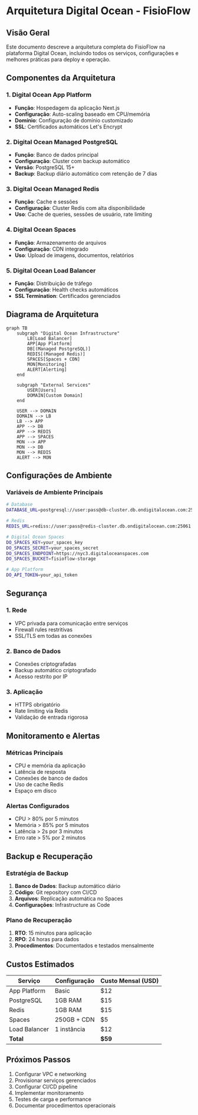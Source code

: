# Arquitetura Digital Ocean - FisioFlow

## Visão Geral

Este documento descreve a arquitetura completa do FisioFlow na plataforma Digital Ocean, incluindo todos os serviços, configurações e melhores práticas para deploy e operação.

## Componentes da Arquitetura

### 1. Digital Ocean App Platform
- **Função**: Hospedagem da aplicação Next.js
- **Configuração**: Auto-scaling baseado em CPU/memória
- **Domínio**: Configuração de domínio customizado
- **SSL**: Certificados automáticos Let's Encrypt

### 2. Digital Ocean Managed PostgreSQL
- **Função**: Banco de dados principal
- **Configuração**: Cluster com backup automático
- **Versão**: PostgreSQL 15+
- **Backup**: Backup diário automático com retenção de 7 dias

### 3. Digital Ocean Managed Redis
- **Função**: Cache e sessões
- **Configuração**: Cluster Redis com alta disponibilidade
- **Uso**: Cache de queries, sessões de usuário, rate limiting

### 4. Digital Ocean Spaces
- **Função**: Armazenamento de arquivos
- **Configuração**: CDN integrado
- **Uso**: Upload de imagens, documentos, relatórios

### 5. Digital Ocean Load Balancer
- **Função**: Distribuição de tráfego
- **Configuração**: Health checks automáticos
- **SSL Termination**: Certificados gerenciados

## Diagrama de Arquitetura

```mermaid
graph TB
    subgraph "Digital Ocean Infrastructure"
        LB[Load Balancer]
        APP[App Platform]
        DB[(Managed PostgreSQL)]
        REDIS[(Managed Redis)]
        SPACES[Spaces + CDN]
        MON[Monitoring]
        ALERT[Alerting]
    end
    
    subgraph "External Services"
        USER[Users]
        DOMAIN[Custom Domain]
    end
    
    USER --> DOMAIN
    DOMAIN --> LB
    LB --> APP
    APP --> DB
    APP --> REDIS
    APP --> SPACES
    MON --> APP
    MON --> DB
    MON --> REDIS
    ALERT --> MON
```

## Configurações de Ambiente

### Variáveis de Ambiente Principais

```bash
# Database
DATABASE_URL=postgresql://user:pass@db-cluster.db.ondigitalocean.com:25060/fisioflow

# Redis
REDIS_URL=rediss://user:pass@redis-cluster.db.ondigitalocean.com:25061

# Digital Ocean Spaces
DO_SPACES_KEY=your_spaces_key
DO_SPACES_SECRET=your_spaces_secret
DO_SPACES_ENDPOINT=https://nyc3.digitaloceanspaces.com
DO_SPACES_BUCKET=fisioflow-storage

# App Platform
DO_API_TOKEN=your_api_token
```

## Segurança

### 1. Rede
- VPC privada para comunicação entre serviços
- Firewall rules restritivas
- SSL/TLS em todas as conexões

### 2. Banco de Dados
- Conexões criptografadas
- Backup automático criptografado
- Acesso restrito por IP

### 3. Aplicação
- HTTPS obrigatório
- Rate limiting via Redis
- Validação de entrada rigorosa

## Monitoramento e Alertas

### Métricas Principais
- CPU e memória da aplicação
- Latência de resposta
- Conexões de banco de dados
- Uso de cache Redis
- Espaço em disco

### Alertas Configurados
- CPU > 80% por 5 minutos
- Memória > 85% por 5 minutos
- Latência > 2s por 3 minutos
- Erro rate > 5% por 2 minutos

## Backup e Recuperação

### Estratégia de Backup
1. **Banco de Dados**: Backup automático diário
2. **Código**: Git repository com CI/CD
3. **Arquivos**: Replicação automática no Spaces
4. **Configurações**: Infrastructure as Code

### Plano de Recuperação
1. **RTO**: 15 minutos para aplicação
2. **RPO**: 24 horas para dados
3. **Procedimentos**: Documentados e testados mensalmente

## Custos Estimados

| Serviço | Configuração | Custo Mensal (USD) |
|---------|--------------|--------------------|
| App Platform | Basic | $12 |
| PostgreSQL | 1GB RAM | $15 |
| Redis | 1GB RAM | $15 |
| Spaces | 250GB + CDN | $5 |
| Load Balancer | 1 instância | $12 |
| **Total** | | **$59** |

## Próximos Passos

1. Configurar VPC e networking
2. Provisionar serviços gerenciados
3. Configurar CI/CD pipeline
4. Implementar monitoramento
5. Testes de carga e performance
6. Documentar procedimentos operacionais
